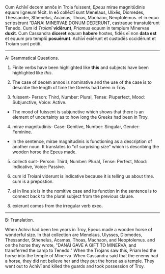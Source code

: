 Cum Achīvī decem annōs in Troia fuissent, *Epeus* mirae magnitūdinis equum ligneum fēcit. In eō collēctī sunt Menelaus, Ulixēs, Diomedes, Thessander, Sthenelus, Acamas, Thoas, Machaon, Neoptolemus. et in equō scripsērunt “DANAI MINERVAE DONUM DEDERUNT, castraque transtulērunt Tenedo. Cum id *Troianī* **vidērunt**, *Priamus* equum in templum Minervae **duxit**. Cum Cassandra **diceret** *equum* **habere** hostes, fidēs eī non **data est** et equum pro templō **posuērunt**. Achīvī exiērunt et custodēs occidērunt et Troiam sunt potitī.

---
A: Grammatical Questions.

1. Finite verbs have been highlighted like **this** and subjects have been highlighted like *this*.

2. The case of decem annos is nominative and the use of the case is to describe the length of time the Greeks had been in Troy.

3. fuissent- Person: Third, Number: Plural, Tense: Pluperfect, Mood: Subjunctive, Voice: Active. 
- The mood of fuissent is subjunctive which shows that there is an element of uncertainty as to how long the Greeks had been in Troy.

4. mirae magnitudinis- Case: Genitive, Number: Singular, Gender: Feminine.
- In the sentence, mirae magnitudinis is functioning as a description of another noun. It translates to "of surprising size" which is describing the wooden horse the Epeus made.

5. collecti sunt- Person: Third, Number: Plural, Tense: Perfect, Mood: Indicative, Voice: Passive.

6. cum id Troiani viderunt is indicative because it is telling us about time. cum is a prepostion.

7. ei in line six is in the nomitive case and its function in the sentence is to connect back to the plural subject from the previous clause.

8. exierunt comes from the irregular verb exeo.

---

B: Translation.

When Achivi had been ten years in Troy, Epeus made a wooden horse of wonderful size. In that collection are Menelaus, Ulysses, Diomedes, Thessander, Sthenelus, Acamas, Thoas, Machaon, and Neoptolemus. and on the horse they wrote, "DANAI GAVE A GIFT TO MINERVA, and transferred the camp to Tenedo." When the Trojans saw this, Priam led the horse into the temple of Minerva. When Cassandra said that the enemy had a horse, they did not believe her and they put the horse as a temple. They went out to Achīvī and killed the guards and took possession of Troy.
